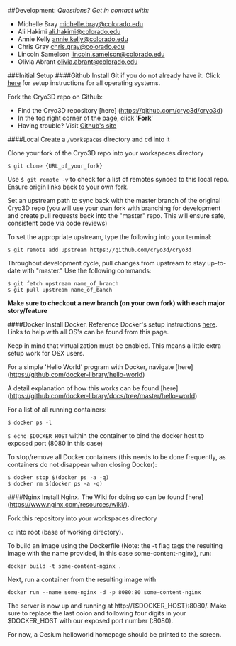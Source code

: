 ##Development:
*Questions? Get in contact with:*
- Michelle Bray 		michelle.bray@colorado.edu
- Ali Hakimi			ali.hakimi@colorado.edu
- Annie Kelly			annie.kelly@colorado.edu
- Chris Gray			chris.gray@colorado.edu
- Lincoln Samelson		lincoln.samelson@colorado.edu
- Olivia Abrant			olivia.abrant@colorado.edu

###Initial Setup
####Github
Install Git if you do not already have it.  Click [here](https://help.github.com/articles/set-up-git/#platform-all) for setup instructions for all operating systems.

Fork the Cryo3D repo on Github:
- Find the Cryo3D repository [here] (https://github.com/cryo3d/cryo3d)
- In the top right corner of the page, click '**Fork**'
- Having trouble? Visit [Github's site](https://help.github.com/articles/fork-a-repo/)

####Local
Create a `/workspaces` directory and cd into it

Clone your fork of the Cryo3D repo into your workspaces directory
```
$ git clone {URL_of_your_fork}
```

Use `$ git remote -v` to check for a list of remotes synced to this local repo.  Ensure origin links back to your own fork.

Set an upstream path to sync back with the master branch of the original Cryo3D repo (you will use your own fork with branching for development and create pull requests back into the "master" repo.  This will ensure safe, consistent code via code reviews)

To set the appropriate upstream, type the following into your terminal:
```
$ git remote add upstream https://github.com/cryo3d/cryo3d
```

Throughout development cycle, pull changes from upstream to stay up-to-date with "master."  Use the following commands:
```
$ git fetch upstream name_of_branch
$ git pull upstream name_of_banch
```
**Make sure to checkout a new branch (on your own fork) with each major story/feature**

####Docker
Install Docker.  Reference Docker's setup instructions [here](http://docs.docker.com/windows/started/).  Links to help with all OS's can be found from this page.

Keep in mind that virtualization must be enabled.  This means a little extra setup work for OSX users.

For a simple 'Hello World' program with Docker, navigate [here] (https://github.com/docker-library/hello-world)

A detail explanation of how this works can be found [here] (https://github.com/docker-library/docs/tree/master/hello-world)

For a list of all running containers:
```
$ docker ps -l
```

`$ echo $DOCKER_HOST` within the container to bind the docker host to exposed port (8080 in this case) 

To stop/remove all Docker containers (this needs to be done frequently, as containers do not disappear when closing Docker):
```
$ docker stop $(docker ps -a -q)
$ docker rm $(docker ps -a -q)
```

####Nginx
Install Nginx.  The Wiki for doing so can be found [here] (https://www.nginx.com/resources/wiki/).

Fork this repository into your workspaces directory

`cd` into root (base of working directory).

To build an image using the Dockerfile (Note: the -t flag tags the resulting image with the name provided, in this case some-content-nginx), run:
```
docker build -t some-content-nginx .
```

Next, run a container from the resulting image with
```
docker run --name some-nginx -d -p 8080:80 some-content-nginx
```

The server is now up and running at http://{$DOCKER_HOST}:8080/. Make sure to replace the last colon and following four digits in your $DOCKER_HOST with our exposed port number (:8080).

For now, a Cesium helloworld homepage should be printed to the screen.